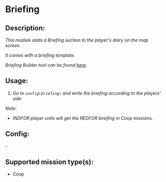 # Briefing
## Description:
_This module adds a Briefing section to the player's diary on the map screen._

_It comes with a briefing template._

_Briefing Builder tool can be found [here](https://malbryn.github.io/MalFramework/briefing_builder.html)._

## Usage:
1. _Go to `config\briefing\` and write the briefing according to the players' side_

_Note:_
 - _INDFOR player units will get the REDFOR briefing in Coop missions._

## Config:
\-

## Supported mission type(s):
 - Coop
